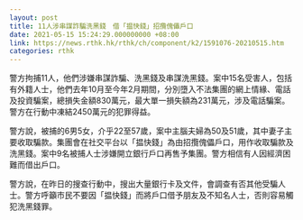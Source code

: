 ```yaml
---
layout: post
title: 11人涉串謀詐騙洗黑錢　借「揾快錢」招攬傀儡戶口
date: 2021-05-15 15:24:29.000000000 +08:00
link: https://news.rthk.hk/rthk/ch/component/k2/1591076-20210515.htm
categories: rthk
---
```


警方拘捕11人，他們涉嫌串謀詐騙、洗黑錢及串謀洗黑錢。案中15名受害人，包括有外籍人士，他們去年10月至今年2月期間，分別墮入不法集團的網上情緣、電話及投資騙案，總損失金額830萬元，最大單一損失額為231萬元，涉及電話騙案。警方在行動中凍結2450萬元的犯罪得益。

警方說，被捕的6男5女，介乎22至57歲，案中主腦夫婦為50及51歲，其中妻子主要收取騙款。集團會在社交平台以「揾快錢」為由招攬傀儡戶口，用作收取騙款及洗黑錢。案中9名被捕人士涉嫌開立銀行戶口再售予集團。警方相信有人因經濟困難而借出戶口。

警方說，在昨日的搜查行動中，搜出大量銀行卡及文件，會調查有否其他受騙人士。警方呼籲市民不要因「揾快錢」而將戶口借予朋友及不知名人士，否則容易觸犯洗黑錢罪。
